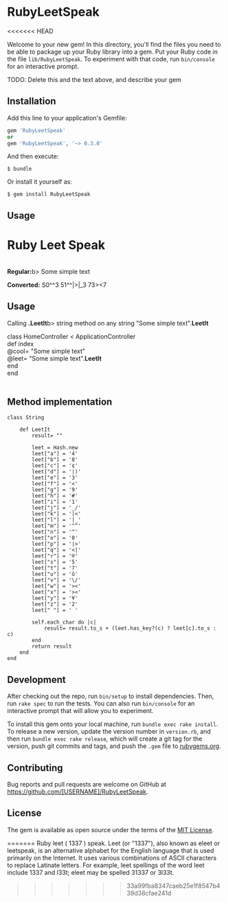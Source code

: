 # RubyLeetSpeak
<<<<<<< HEAD

Welcome to your new gem! In this directory, you'll find the files you need to be able to package up your Ruby library into a gem. Put your Ruby code in the file `lib/RubyLeetSpeak`. To experiment with that code, run `bin/console` for an interactive prompt.

TODO: Delete this and the text above, and describe your gem

## Installation

Add this line to your application's Gemfile:

```ruby
gem 'RubyLeetSpeak'
or
gem 'RubyLeetSpeak', '~> 0.3.0'
```

And then execute:

    $ bundle

Or install it yourself as:

    $ gem install RubyLeetSpeak

## Usage

<h1>Ruby Leet Speak</h1>
<br/>
<b>Regular:</b>b> Some simple text

<b>Converted:</b> S0^^3 51^^|>|_3 73><7
<h2>Usage</h2>
Calling <b>.LeetIt</b>b> string method on any string
"Some simple text".<b>LeetIt</b>

class HomeController < ApplicationController<br/>
  def index<br/>
  	@cool= "Some simple text"<br/>
  	@leet= "Some simple text".<b>LeetIt</b><br/>
  end<br/>
end<br/>
<br/>

<h2>Method implementation</h2>
	
	class String
			
		def LeetIt
			result= ""

			leet = Hash.new  
			leet["a"] = '4'  
			leet["b"] = '8'  
			leet["c"] = '¢' 
			leet["d"] = '|)' 
			leet["e"] = '3'  
			leet["f"] = '<'  
			leet["g"] = '9'  
			leet["h"] = '#' 
			leet["i"] = '1'  
			leet["j"] = '_/'  
			leet["k"] = '|<' 
			leet["l"] = '|_'  
			leet["m"] = '^^'  
			leet["n"] = '^'  
			leet["o"] = '0'  
			leet["p"] = '|>'  
			leet["q"] = '<|'  
			leet["r"] = '®'  
			leet["s"] = '5'  
			leet["t"] = '7'  
			leet["u"] = 'û'
			leet["v"] = '\/'
			leet["w"] = '><'
			leet["x"] = '><'
			leet["y"] = '¥'
			leet["z"] = '2'
			leet[" "] = ' '

			self.each_char do |c|
				result= result.to_s + (leet.has_key?(c) ? leet[c].to_s : c)
			end
			return result
		end
	end

## Development

After checking out the repo, run `bin/setup` to install dependencies. Then, run `rake spec` to run the tests. You can also run `bin/console` for an interactive prompt that will allow you to experiment.

To install this gem onto your local machine, run `bundle exec rake install`. To release a new version, update the version number in `version.rb`, and then run `bundle exec rake release`, which will create a git tag for the version, push git commits and tags, and push the `.gem` file to [rubygems.org](https://rubygems.org).

## Contributing

Bug reports and pull requests are welcome on GitHub at https://github.com/[USERNAME]/RubyLeetSpeak.


## License

The gem is available as open source under the terms of the [MIT License](http://opensource.org/licenses/MIT).

=======
Ruby leet ( 1337 ) speak. Leet (or "1337"), also known as eleet or leetspeak, is an alternative alphabet for the English language that is used primarily on the Internet. It uses various combinations of ASCII characters to replace Latinate letters. For example, leet spellings of the word leet include 1337 and l33t; eleet may be spelled 31337 or 3l33t.
>>>>>>> 33a99fba8347caeb25e1f8547b439d38cfae241d
